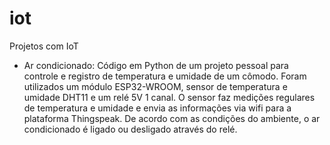 # iot
 Projetos com IoT

 - Ar condicionado: Código em Python de um projeto pessoal para controle e registro de temperatura e umidade de um cômodo. Foram utilizados um módulo ESP32-WROOM, sensor de temperatura e umidade DHT11 e um relé 5V 1 canal. O sensor faz medições regulares de temperatura e umidade e envia as informações via wifi para a plataforma Thingspeak. De acordo com as condições do ambiente, o ar condicionado é ligado ou desligado através do relé.
